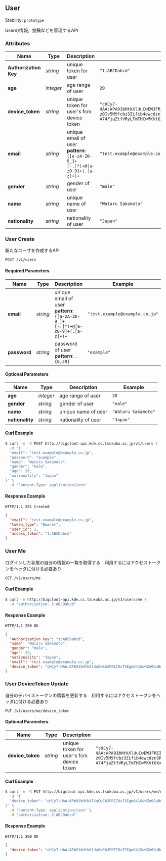 
## <a name="resource-user">User</a>

Stability: `prototype`

Userの情報，投稿などを管理するAPI

### Attributes

| Name | Type | Description | Example |
| ------- | ------- | ------- | ------- |
| **Authorization Key** | *string* | unique token for user | `"1:ABCDabcd"` |
| **age** | *integer* | age range of user | `20` |
| **device_token** | *string* | unique token for user's fcm device token | `"cHCy7-HAA:APA91bHtkXlUuCwEWJFREIOxTSEgoO41GwNZn0GuBoQBOstB9stqo6I-z0Iv5M9fcbz3Zifib4ewcdznSRf6CqiCGI7wEmaOjmBIsZQaO5hY12LLz-A74FjaZtfVRyLTmTHCwMKVtGXx"` |
| **email** | *string* | unique email of user<br/> **pattern:** `([a-zA-Z0-9_]+[-.]*)+@[a-z0-9]+(.[a-z]+)+` | `"test.example@example.co.jp"` |
| **gender** | *string* | gender of user | `"male"` |
| **name** | *string* | unique name of user | `"Wataru Sakamoto"` |
| **nationality** | *string* | nationality of user | `"Japan"` |

### <a name="link-POST-user-/v1/users">User Create</a>

新たなユーザを作成するAPI

```
POST /v1/users
```

#### Required Parameters

| Name | Type | Description | Example |
| ------- | ------- | ------- | ------- |
| **email** | *string* | unique email of user<br/> **pattern:** `([a-zA-Z0-9_]+[-.]*)+@[a-z0-9]+(.[a-z]+)+` | `"test.example@example.co.jp"` |
| **password** | *string* | password of user<br/> **pattern:** `.{6,29}` | `"example"` |


#### Optional Parameters

| Name | Type | Description | Example |
| ------- | ------- | ------- | ------- |
| **age** | *integer* | age range of user | `20` |
| **gender** | *string* | gender of user | `"male"` |
| **name** | *string* | unique name of user | `"Wataru Sakamoto"` |
| **nationality** | *string* | nationality of user | `"Japan"` |


#### Curl Example

```bash
$ curl -n -X POST http://bigclout-api.kde.cs.tsukuba.ac.jp/v1/users \
  -d '{
  "email": "test.example@example.co.jp",
  "password": "example",
  "name": "Wataru Sakamoto",
  "gender": "male",
  "age": 20,
  "nationality": "Japan"
}' \
  -H "Content-Type: application/json"
```


#### Response Example

```
HTTP/1.1 201 Created
```

```json
{
  "email": "test.example@example.co.jp",
  "token_type": "Bearer",
  "user_id": 1,
  "access_token": "1:ABCDabcd"
}
```

### <a name="link-GET-user-/v1/users/me">User Me</a>

ログインした状態の自分の情報の一覧を取得する　利用するにはアクセストークンをヘッダに付ける必要あり

```
GET /v1/users/me
```


#### Curl Example

```bash
$ curl -n http://bigclout-api.kde.cs.tsukuba.ac.jp/v1/users/me \
  -H "authorization: 1:ABCDabcd"
```


#### Response Example

```
HTTP/1.1 200 OK
```

```json
{
  "Authorization Key": "1:ABCDabcd",
  "name": "Wataru Sakamoto",
  "gender": "male",
  "age": 20,
  "nationality": "Japan",
  "email": "test.example@example.co.jp",
  "device_token": "cHCy7-HAA:APA91bHtkXlUuCwEWJFREIOxTSEgoO41GwNZn0GuBoQBOstB9stqo6I-z0Iv5M9fcbz3Zifib4ewcdznSRf6CqiCGI7wEmaOjmBIsZQaO5hY12LLz-A74FjaZtfVRyLTmTHCwMKVtGXx"
}
```

### <a name="link-PUT-user-/v1/users/me/device_token">User DeviceToken Update</a>

自分のデバイストークンの情報を更新する　利用するにはアクセストークンをヘッダに付ける必要あり

```
PUT /v1/users/me/device_token
```

#### Optional Parameters

| Name | Type | Description | Example |
| ------- | ------- | ------- | ------- |
| **device_token** | *string* | unique token for user's fcm device token | `"cHCy7-HAA:APA91bHtkXlUuCwEWJFREIOxTSEgoO41GwNZn0GuBoQBOstB9stqo6I-z0Iv5M9fcbz3Zifib4ewcdznSRf6CqiCGI7wEmaOjmBIsZQaO5hY12LLz-A74FjaZtfVRyLTmTHCwMKVtGXx"` |


#### Curl Example

```bash
$ curl -n -X PUT http://bigclout-api.kde.cs.tsukuba.ac.jp/v1/users/me/device_token \
  -d '{
  "device_token": "cHCy7-HAA:APA91bHtkXlUuCwEWJFREIOxTSEgoO41GwNZn0GuBoQBOstB9stqo6I-z0Iv5M9fcbz3Zifib4ewcdznSRf6CqiCGI7wEmaOjmBIsZQaO5hY12LLz-A74FjaZtfVRyLTmTHCwMKVtGXx"
}' \
  -H "Content-Type: application/json" \
  -H "authorization: 1:ABCDabcd"
```


#### Response Example

```
HTTP/1.1 200 OK
```

```json
{
  "device_token": "cHCy7-HAA:APA91bHtkXlUuCwEWJFREIOxTSEgoO41GwNZn0GuBoQBOstB9stqo6I-z0Iv5M9fcbz3Zifib4ewcdznSRf6CqiCGI7wEmaOjmBIsZQaO5hY12LLz-A74FjaZtfVRyLTmTHCwMKVtGXx"
}
```


